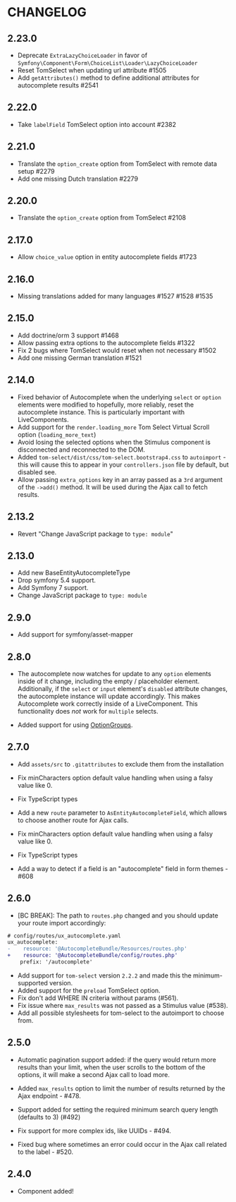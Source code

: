 # CHANGELOG

## 2.23.0

-   Deprecate `ExtraLazyChoiceLoader` in favor of `Symfony\Component\Form\ChoiceList\Loader\LazyChoiceLoader`
-   Reset TomSelect when updating url attribute #1505
-   Add `getAttributes()` method to define additional attributes for autocomplete results #2541

## 2.22.0

-   Take `labelField` TomSelect option into account #2382

## 2.21.0

-   Translate the `option_create` option from TomSelect with remote data setup #2279
-   Add one missing Dutch translation #2279

## 2.20.0

-   Translate the `option_create` option from TomSelect #2108

## 2.17.0

-   Allow `choice_value` option in entity autocomplete fields #1723

## 2.16.0

-   Missing translations added for many languages #1527 #1528 #1535

## 2.15.0

-   Add doctrine/orm 3 support #1468
-   Allow passing extra options to the autocomplete fields #1322
-   Fix 2 bugs where TomSelect would reset when not necessary #1502
-   Add one missing German translation #1521

## 2.14.0

-   Fixed behavior of Autocomplete when the underlying `select` or `option`
    elements were modified to hopefully, more reliably, reset the autocomplete
    instance. This is particularly important with LiveComponents.
-   Add support for the `render.loading_more` Tom Select Virtual Scroll option (`loading_more_text`)
-   Avoid losing the selected options when the Stimulus component is disconnected
    and reconnected to the DOM.
-   Added `tom-select/dist/css/tom-select.bootstrap4.css` to `autoimport` - this
    will cause this to appear in your `controllers.json` file by default, but disabled
    see.
-   Allow passing `extra_options` key in an array passed as a `3rd` argument of the `->add()` method.
    It will be used during the Ajax call to fetch results.

## 2.13.2

-   Revert "Change JavaScript package to `type: module`"

## 2.13.0

-   Add new BaseEntityAutocompleteType
-   Drop symfony 5.4 support.
-   Add Symfony 7 support.
-   Change JavaScript package to `type: module`

## 2.9.0

-   Add support for symfony/asset-mapper

## 2.8.0

-   The autocomplete now watches for update to any `option` elements inside of
    it change, including the empty / placeholder element. Additionally, if the
    `select` or `input` element's `disabled` attribute changes, the autocomplete
    instance will update accordingly. This makes Autocomplete work correctly inside
    of a LiveComponent. This functionality does _not_ work for `multiple` selects.

-   Added support for using [OptionGroups](https://tom-select.js.org/examples/optgroups/).

## 2.7.0

-   Add `assets/src` to `.gitattributes` to exclude them from the installation

-   Fix minCharacters option default value handling when using a falsy value like 0.

-   Fix TypeScript types

-   Add a new `route` parameter to `AsEntityAutocompleteField`, which allows to choose another route for Ajax calls.

-   Fix minCharacters option default value handling when using a falsy value like 0.

-   Fix TypeScript types

-   Add a way to detect if a field is an "autocomplete" field in form themes - #608

## 2.6.0

-   [BC BREAK]: The path to `routes.php` changed and you should update your
    route import accordingly:

```diff
# config/routes/ux_autocomplete.yaml
ux_autocomplete:
-    resource: '@AutocompleteBundle/Resources/routes.php'
+    resource: '@AutocompleteBundle/config/routes.php'
    prefix: '/autocomplete'
```

-   Add support for `tom-select` version `2.2.2` and made this the minimum-supported
    version.
-   Added support for the `preload` TomSelect option.
-   Fix don't add WHERE IN criteria without params (#561).
-   Fix issue where `max_results` was not passed as a Stimulus value (#538).
-   Add all possible stylesheets for tom-select to the autoimport to choose from.

## 2.5.0

-   Automatic pagination support added: if the query would return more results
    than your limit, when the user scrolls to the bottom of the options, it will
    make a second Ajax call to load more.

-   Added `max_results` option to limit the number of results returned by the
    Ajax endpoint - #478.

-   Support added for setting the required minimum search query length (defaults to 3) (#492)

-   Fix support for more complex ids, like UUIDs - #494.

-   Fixed bug where sometimes an error could occur in the Ajax call related to
    the label - #520.

## 2.4.0

-   Component added!
